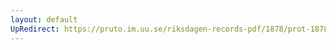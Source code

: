 ```yaml
---
layout: default
UpRedirect: https://pruto.im.uu.se/riksdagen-records-pdf/1878/prot-1878--ak--011/prot-1878--ak--011_000.pdf
---
```

